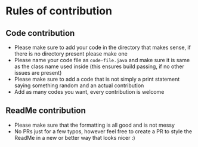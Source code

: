 # Rules of contribution

## Code contribution
- Please make sure to add your code in the directory that makes sense, if there is no directory present please make one
- Please name your code file as `code-file.java` and make sure it is same as the class name used inside (this ensures build passing, if no other issues are present)
- Please make sure to add a code that is not simply a print statement saying something random and an actual contribution
- Add as many codes you want, every contribution is welcome

## ReadMe contribution
- Please make sure that the formatting is all good and is not messy
- No PRs just for a few typos, however feel free to create a PR to style the ReadMe in a new or better way that looks nicer :)
